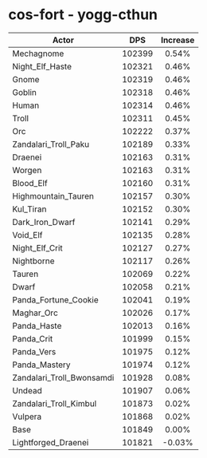 # cos-fort - yogg-cthun
| Actor | DPS | Increase |
|---|:---:|:---:|
|Mechagnome|102399|0.54%|
|Night_Elf_Haste|102321|0.46%|
|Gnome|102319|0.46%|
|Goblin|102318|0.46%|
|Human|102314|0.46%|
|Troll|102311|0.45%|
|Orc|102222|0.37%|
|Zandalari_Troll_Paku|102189|0.33%|
|Draenei|102163|0.31%|
|Worgen|102163|0.31%|
|Blood_Elf|102160|0.31%|
|Highmountain_Tauren|102157|0.30%|
|Kul_Tiran|102152|0.30%|
|Dark_Iron_Dwarf|102141|0.29%|
|Void_Elf|102135|0.28%|
|Night_Elf_Crit|102127|0.27%|
|Nightborne|102117|0.26%|
|Tauren|102069|0.22%|
|Dwarf|102058|0.21%|
|Panda_Fortune_Cookie|102041|0.19%|
|Maghar_Orc|102026|0.17%|
|Panda_Haste|102013|0.16%|
|Panda_Crit|101999|0.15%|
|Panda_Vers|101975|0.12%|
|Panda_Mastery|101974|0.12%|
|Zandalari_Troll_Bwonsamdi|101928|0.08%|
|Undead|101907|0.06%|
|Zandalari_Troll_Kimbul|101873|0.02%|
|Vulpera|101868|0.02%|
|Base|101849|0.00%|
|Lightforged_Draenei|101821|-0.03%|
